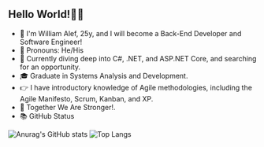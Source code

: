 ## Hello World!👋👋

- 🌱 I'm William Alef, 25y, and I will become a Back-End Developer and Software Engineer!
- 🔭 Pronouns: He/His
- 🔭 Currently diving deep into C#, .NET, and ASP.NET Core, and searching for an opportunity.
- :mortar_board: Graduate in Systems Analysis and Development.
- :point_right: I have introductory knowledge of Agile methodologies, including the Agile Manifesto, Scrum, Kanban, and XP.
- :muscle: Together We Are Stronger!.
- 📚 GitHub Status

![Anurag's GitHub stats](https://github-readme-stats.vercel.app/api?username=William-Alef&show_icons=true&theme=nightowl ) 
![Top Langs](https://github-readme-stats.vercel.app/api/top-langs/?username=William-Alef&layout=compact)

